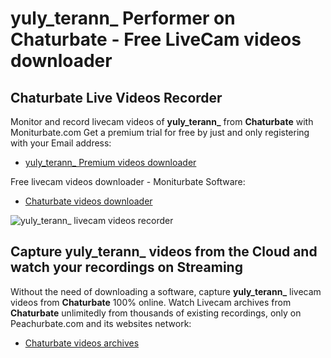 # yuly_terann_ Performer on Chaturbate - Free LiveCam videos downloader

## Chaturbate Live Videos Recorder

Monitor and record livecam videos of **yuly_terann_** from **Chaturbate** with Moniturbate.com
Get a premium trial for free by just and only registering with your Email address:
* [yuly_terann_ Premium videos downloader](https://moniturbate.com/request-demo-licence-key.html)

Free livecam videos downloader - Moniturbate Software:
* [Chaturbate videos downloader](https://moniturbate.com/moniturbate-download-software.html)

![yuly_terann_ livecam videos recorder](https://peachurnet.com/templates/moniturbate-software.png)


## Capture yuly_terann_ videos from the Cloud and watch your recordings on Streaming

Without the need of downloading a software, capture **yuly_terann_** livecam videos from **Chaturbate** 100% online.
Watch Livecam archives from **Chaturbate** unlimitedly from thousands of existing recordings, only on Peachurbate.com and its websites network:
* [Chaturbate videos archives](https://peachurnet.com/)